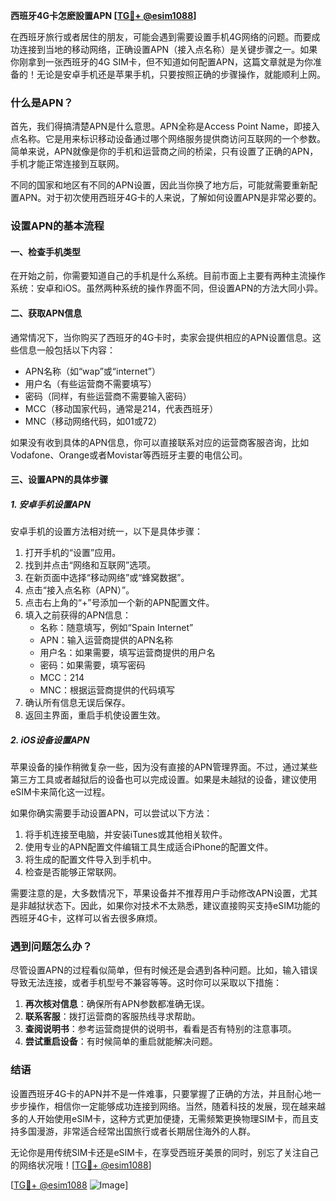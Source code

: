 **西班牙4G卡怎麽設置APN [[TG💪+ @esim1088](https://t.me/s/esim1088)]**

在西班牙旅行或者居住的朋友，可能会遇到需要设置手机4G网络的问题。而要成功连接到当地的移动网络，正确设置APN（接入点名称）是关键步骤之一。如果你刚拿到一张西班牙的4G SIM卡，但不知道如何配置APN，这篇文章就是为你准备的！无论是安卓手机还是苹果手机，只要按照正确的步骤操作，就能顺利上网。

### 什么是APN？

首先，我们得搞清楚APN是什么意思。APN全称是Access Point Name，即接入点名称。它是用来标识移动设备通过哪个网络服务提供商访问互联网的一个参数。简单来说，APN就像是你的手机和运营商之间的桥梁，只有设置了正确的APN，手机才能正常连接到互联网。

不同的国家和地区有不同的APN设置，因此当你换了地方后，可能就需要重新配置APN。对于初次使用西班牙4G卡的人来说，了解如何设置APN是非常必要的。

### 设置APN的基本流程

#### **一、检查手机类型**
在开始之前，你需要知道自己的手机是什么系统。目前市面上主要有两种主流操作系统：安卓和iOS。虽然两种系统的操作界面不同，但设置APN的方法大同小异。

#### **二、获取APN信息**
通常情况下，当你购买了西班牙的4G卡时，卖家会提供相应的APN设置信息。这些信息一般包括以下内容：
- APN名称（如“wap”或“internet”）
- 用户名（有些运营商不需要填写）
- 密码（同样，有些运营商不需要输入密码）
- MCC（移动国家代码，通常是214，代表西班牙）
- MNC（移动网络代码，如01或72）

如果没有收到具体的APN信息，你可以直接联系对应的运营商客服咨询，比如Vodafone、Orange或者Movistar等西班牙主要的电信公司。

#### **三、设置APN的具体步骤**

##### **1. 安卓手机设置APN**
安卓手机的设置方法相对统一，以下是具体步骤：

1. 打开手机的“设置”应用。
2. 找到并点击“网络和互联网”选项。
3. 在新页面中选择“移动网络”或“蜂窝数据”。
4. 点击“接入点名称（APN）”。
5. 点击右上角的“+”号添加一个新的APN配置文件。
6. 填入之前获得的APN信息：
   - 名称：随意填写，例如“Spain Internet”
   - APN：输入运营商提供的APN名称
   - 用户名：如果需要，填写运营商提供的用户名
   - 密码：如果需要，填写密码
   - MCC：214
   - MNC：根据运营商提供的代码填写
7. 确认所有信息无误后保存。
8. 返回主界面，重启手机使设置生效。

##### **2. iOS设备设置APN**
苹果设备的操作稍微复杂一些，因为没有直接的APN管理界面。不过，通过某些第三方工具或者越狱后的设备也可以完成设置。如果是未越狱的设备，建议使用eSIM卡来简化这一过程。

如果你确实需要手动设置APN，可以尝试以下方法：
1. 将手机连接至电脑，并安装iTunes或其他相关软件。
2. 使用专业的APN配置文件编辑工具生成适合iPhone的配置文件。
3. 将生成的配置文件导入到手机中。
4. 检查是否能够正常联网。

需要注意的是，大多数情况下，苹果设备并不推荐用户手动修改APN设置，尤其是非越狱状态下。因此，如果你对技术不太熟悉，建议直接购买支持eSIM功能的西班牙4G卡，这样可以省去很多麻烦。

### 遇到问题怎么办？

尽管设置APN的过程看似简单，但有时候还是会遇到各种问题。比如，输入错误导致无法连接，或者手机型号不兼容等等。这时你可以采取以下措施：

1. **再次核对信息**：确保所有APN参数都准确无误。
2. **联系客服**：拨打运营商的客服热线寻求帮助。
3. **查阅说明书**：参考运营商提供的说明书，看看是否有特别的注意事项。
4. **尝试重启设备**：有时候简单的重启就能解决问题。

### 结语

设置西班牙4G卡的APN并不是一件难事，只要掌握了正确的方法，并且耐心地一步步操作，相信你一定能够成功连接到网络。当然，随着科技的发展，现在越来越多的人开始使用eSIM卡，这种方式更加便捷，无需频繁更换物理SIM卡，而且支持多国漫游，非常适合经常出国旅行或者长期居住海外的人群。

无论你是用传统SIM卡还是eSIM卡，在享受西班牙美景的同时，别忘了关注自己的网络状况哦！[[TG💪+ @esim1088](https://t.me/s/esim1088)]

[[TG💪+ @esim1088](https://t.me/s/esim1088) ![Image](https://i.postimg.cc/4NQfJmqS/Snipaste-2025-05-13-00-14-12.png)]